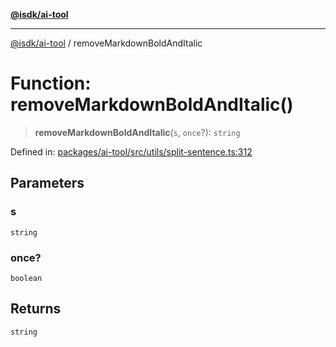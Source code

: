 [**@isdk/ai-tool**](../README.md)

***

[@isdk/ai-tool](../globals.md) / removeMarkdownBoldAndItalic

# Function: removeMarkdownBoldAndItalic()

> **removeMarkdownBoldAndItalic**(`s`, `once`?): `string`

Defined in: [packages/ai-tool/src/utils/split-sentence.ts:312](https://github.com/isdk/ai-tool.js/blob/077730e62e6c723611b64a587e36b69766741af4/src/utils/split-sentence.ts#L312)

## Parameters

### s

`string`

### once?

`boolean`

## Returns

`string`
